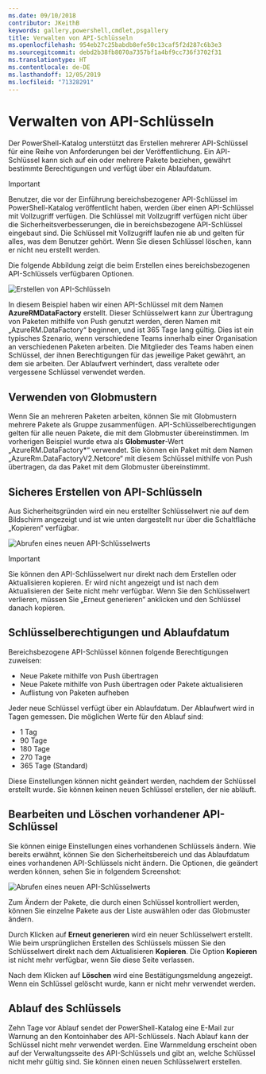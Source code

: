 ```yaml
---
ms.date: 09/10/2018
contributor: JKeithB
keywords: gallery,powershell,cmdlet,psgallery
title: Verwalten von API-Schlüsseln
ms.openlocfilehash: 954eb27c25babdb8efe50c13caf5f2d287c6b3e3
ms.sourcegitcommit: debd2b38fb8070a7357bf1a4bf9cc736f3702f31
ms.translationtype: HT
ms.contentlocale: de-DE
ms.lasthandoff: 12/05/2019
ms.locfileid: "71328291"
---
```

# <a name="managing-api-keys"></a>Verwalten von API-Schlüsseln

Der PowerShell-Katalog unterstützt das Erstellen mehrerer API-Schlüssel für eine Reihe von Anforderungen bei der Veröffentlichung. Ein API-Schlüssel kann sich auf ein oder mehrere Pakete beziehen, gewährt bestimmte Berechtigungen und verfügt über ein Ablaufdatum.

> [!IMPORTANT]
> Benutzer, die vor der Einführung bereichsbezogener API-Schlüssel im PowerShell-Katalog veröffentlicht haben, werden über einen API-Schlüssel mit Vollzugriff verfügen. Die Schlüssel mit Vollzugriff verfügen nicht über die Sicherheitsverbesserungen, die in bereichsbezogene API-Schlüssel eingebaut sind. Die Schlüssel mit Vollzugriff laufen nie ab und gelten für alles, was dem Benutzer gehört. Wenn Sie diesen Schlüssel löschen, kann er nicht neu erstellt werden.

Die folgende Abbildung zeigt die beim Erstellen eines bereichsbezogenen API-Schlüssels verfügbaren Optionen.

![Erstellen von API-Schlüsseln](../../Images/PSGallery_KeyScoped.png)

In diesem Beispiel haben wir einen API-Schlüssel mit dem Namen **AzureRMDataFactory** erstellt. Dieser Schlüsselwert kann zur Übertragung von Paketen mithilfe von Push genutzt werden, deren Namen mit „AzureRM.DataFactory“ beginnen, und ist 365 Tage lang gültig. Dies ist ein typisches Szenario, wenn verschiedene Teams innerhalb einer Organisation an verschiedenen Paketen arbeiten. Die Mitglieder des Teams haben einen Schlüssel, der ihnen Berechtigungen für das jeweilige Paket gewährt, an dem sie arbeiten.
Der Ablaufwert verhindert, dass veraltete oder vergessene Schlüssel verwendet werden.

## <a name="using-glob-patterns"></a>Verwenden von Globmustern

Wenn Sie an mehreren Paketen arbeiten, können Sie mit Globmustern mehrere Pakete als Gruppe zusammenfügen. API-Schlüsselberechtigungen gelten für alle neuen Pakete, die mit dem Globmuster übereinstimmen. Im vorherigen Beispiel wurde etwa als **Globmuster**-Wert „AzureRM.DataFactory*“ verwendet. Sie können ein Paket mit dem Namen „AzureRm.DataFactoryV2.Netcore“ mit diesem Schlüssel mithilfe von Push übertragen, da das Paket mit dem Globmuster übereinstimmt.

## <a name="create-api-keys-securely"></a>Sicheres Erstellen von API-Schlüsseln

Aus Sicherheitsgründen wird ein neu erstellter Schlüsselwert nie auf dem Bildschirm angezeigt und ist wie unten dargestellt nur über die Schaltfläche „Kopieren“ verfügbar.

![Abrufen eines neuen API-Schlüsselwerts](../../Images/PSGallery_CopyCreatedKey.png)

> [!IMPORTANT]
> Sie können den API-Schlüsselwert nur direkt nach dem Erstellen oder Aktualisieren kopieren. Er wird nicht angezeigt und ist nach dem Aktualisieren der Seite nicht mehr verfügbar. Wenn Sie den Schlüsselwert verlieren, müssen Sie „Erneut generieren“ anklicken und den Schlüssel danach kopieren.

## <a name="key-permissions-and-expiration"></a>Schlüsselberechtigungen und Ablaufdatum

Bereichsbezogene API-Schlüssel können folgende Berechtigungen zuweisen:

- Neue Pakete mithilfe von Push übertragen
- Neue Pakete mithilfe von Push übertragen oder Pakete aktualisieren
- Auflistung von Paketen aufheben

Jeder neue Schlüssel verfügt über ein Ablaufdatum. Der Ablaufwert wird in Tagen gemessen. Die möglichen Werte für den Ablauf sind:

- 1 Tag
- 90 Tage
- 180 Tage
- 270 Tage
- 365 Tage (Standard)

Diese Einstellungen können nicht geändert werden, nachdem der Schlüssel erstellt wurde. Sie können keinen neuen Schlüssel erstellen, der nie abläuft.

## <a name="editing-and-deleting-existing-api-keys"></a>Bearbeiten und Löschen vorhandener API-Schlüssel

Sie können einige Einstellungen eines vorhandenen Schlüssels ändern. Wie bereits erwähnt, können Sie den Sicherheitsbereich und das Ablaufdatum eines vorhandenen API-Schlüssels nicht ändern. Die Optionen, die geändert werden können, sehen Sie in folgendem Screenshot:

![Abrufen eines neuen API-Schlüsselwerts](../../Images/PSGallery_EditAPIKey.png)

Zum Ändern der Pakete, die durch einen Schlüssel kontrolliert werden, können Sie einzelne Pakete aus der Liste auswählen oder das Globmuster ändern.

Durch Klicken auf **Erneut generieren** wird ein neuer Schlüsselwert erstellt. Wie beim ursprünglichen Erstellen des Schlüssels müssen Sie den Schlüsselwert direkt nach dem Aktualisieren **Kopieren**. Die Option **Kopieren** ist nicht mehr verfügbar, wenn Sie diese Seite verlassen.

Nach dem Klicken auf **Löschen** wird eine Bestätigungsmeldung angezeigt. Wenn ein Schlüssel gelöscht wurde, kann er nicht mehr verwendet werden.

## <a name="key-expiration"></a>Ablauf des Schlüssels

Zehn Tage vor Ablauf sendet der PowerShell-Katalog eine E-Mail zur Warnung an den Kontoinhaber des API-Schlüssels. Nach Ablauf kann der Schlüssel nicht mehr verwendet werden. Eine Warnmeldung erscheint oben auf der Verwaltungsseite des API-Schlüssels und gibt an, welche Schlüssel nicht mehr gültig sind. Sie können einen neuen Schlüsselwert erstellen.
